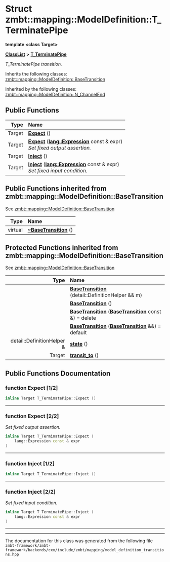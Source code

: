 

# Struct zmbt::mapping::ModelDefinition::T\_TerminatePipe

**template &lt;class Target&gt;**



[**ClassList**](annotated.md) **>** [**T\_TerminatePipe**](structzmbt_1_1mapping_1_1ModelDefinition_1_1T__TerminatePipe.md)



_T\_TerminatePipe transition._ 




Inherits the following classes: [zmbt::mapping::ModelDefinition::BaseTransition](classzmbt_1_1mapping_1_1ModelDefinition_1_1BaseTransition.md)


Inherited by the following classes: [zmbt::mapping::ModelDefinition::N\_ChannelEnd](classzmbt_1_1mapping_1_1ModelDefinition_1_1N__ChannelEnd.md)




















































## Public Functions

| Type | Name |
| ---: | :--- |
|  Target | [**Expect**](#function-expect-12) () <br> |
|  Target | [**Expect**](#function-expect-22) ([**lang::Expression**](classzmbt_1_1lang_1_1Expression.md) const & expr) <br>_Set fixed output assertion._  |
|  Target | [**Inject**](#function-inject-12) () <br> |
|  Target | [**Inject**](#function-inject-22) ([**lang::Expression**](classzmbt_1_1lang_1_1Expression.md) const & expr) <br>_Set fixed input condition._  |


## Public Functions inherited from zmbt::mapping::ModelDefinition::BaseTransition

See [zmbt::mapping::ModelDefinition::BaseTransition](classzmbt_1_1mapping_1_1ModelDefinition_1_1BaseTransition.md)

| Type | Name |
| ---: | :--- |
| virtual  | [**~BaseTransition**](classzmbt_1_1mapping_1_1ModelDefinition_1_1BaseTransition.md#function-basetransition) () <br> |
















































## Protected Functions inherited from zmbt::mapping::ModelDefinition::BaseTransition

See [zmbt::mapping::ModelDefinition::BaseTransition](classzmbt_1_1mapping_1_1ModelDefinition_1_1BaseTransition.md)

| Type | Name |
| ---: | :--- |
|   | [**BaseTransition**](classzmbt_1_1mapping_1_1ModelDefinition_1_1BaseTransition.md#function-basetransition-14) (detail::DefinitionHelper && m) <br> |
|   | [**BaseTransition**](classzmbt_1_1mapping_1_1ModelDefinition_1_1BaseTransition.md#function-basetransition-24) () <br> |
|   | [**BaseTransition**](classzmbt_1_1mapping_1_1ModelDefinition_1_1BaseTransition.md#function-basetransition-34) ([**BaseTransition**](classzmbt_1_1mapping_1_1ModelDefinition_1_1BaseTransition.md) const &) = delete<br> |
|   | [**BaseTransition**](classzmbt_1_1mapping_1_1ModelDefinition_1_1BaseTransition.md#function-basetransition-44) ([**BaseTransition**](classzmbt_1_1mapping_1_1ModelDefinition_1_1BaseTransition.md) &&) = default<br> |
|  detail::DefinitionHelper & | [**state**](classzmbt_1_1mapping_1_1ModelDefinition_1_1BaseTransition.md#function-state) () <br> |
|  Target | [**transit\_to**](classzmbt_1_1mapping_1_1ModelDefinition_1_1BaseTransition.md#function-transit_to) () <br> |






## Public Functions Documentation




### function Expect [1/2]

```C++
inline Target T_TerminatePipe::Expect () 
```




<hr>



### function Expect [2/2]

_Set fixed output assertion._ 
```C++
inline Target T_TerminatePipe::Expect (
    lang::Expression const & expr
) 
```




<hr>



### function Inject [1/2]

```C++
inline Target T_TerminatePipe::Inject () 
```




<hr>



### function Inject [2/2]

_Set fixed input condition._ 
```C++
inline Target T_TerminatePipe::Inject (
    lang::Expression const & expr
) 
```




<hr>

------------------------------
The documentation for this class was generated from the following file `zmbt-framework/zmbt-framework/backends/cxx/include/zmbt/mapping/model_definition_transitions.hpp`

